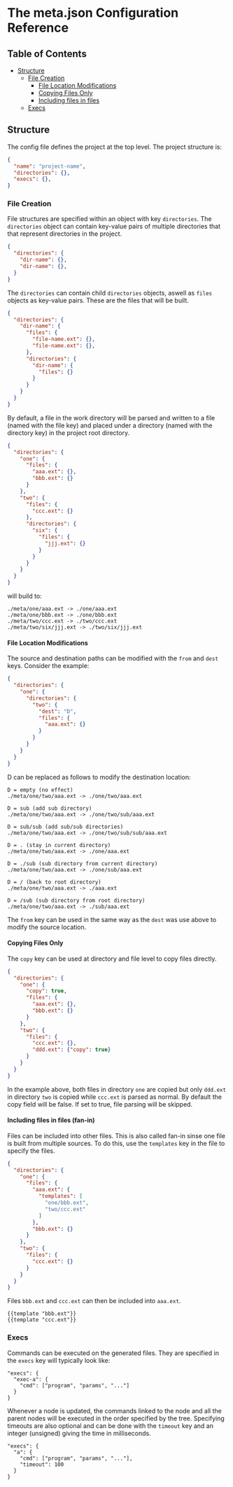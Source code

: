# The meta.json Configuration Reference

## Table of Contents

* [Structure](https://github.com/oligoden/meta/blob/master/meta.json-Reference.md#structure)
  * [File Creation](https://github.com/oligoden/meta/blob/master/meta.json-Reference.md#file-creation)
    * [File Location Modifications](https://github.com/oligoden/meta/blob/master/meta.json-Reference.md#file-location-modifications)
    * [Copying Files Only](https://github.com/oligoden/meta/blob/master/meta.json-Reference.md#copying-files-only)
    * [Including files in files](https://github.com/oligoden/meta/blob/master/meta.json-Reference.md#including-files-in-files-fan-in)
  * [Execs](https://github.com/oligoden/meta/blob/master/meta.json-Reference.md#execs)

## Structure

The config file defines the project at the top level. The project structure is:

```json
{
  "name": "project-name",
  "directories": {},
  "execs": {},
}
```

### File Creation

File structures are specified within an object with key `directories`.
The `directories` object can contain key-value pairs of multiple directories
that that represent directories in the project.

```json
{
  "directories": {
    "dir-name": {},
    "dir-name": {},
  }
}
```

The `directories` can contain child `directories` objects, aswell as `files` objects as key-value pairs.
These are the files that will be built.

```json
{
  "directories": {
    "dir-name": {
      "files": {
        "file-name.ext": {},
        "file-name.ext": {},
      },
      "directories": {
        "dir-name": {
          "files": {}
        }
      }
    }
  }
}
```

By default, a file in the work directory
will be parsed and written to a file (named with the file key)
and placed under a directory (named with the directory key)
in the project root directory.

```json
{
  "directories": {
    "one": {
      "files": {
        "aaa.ext": {},
        "bbb.ext": {}
      }
    },
    "two": {
      "files": {
        "ccc.ext": {}
      },
      "directories": {
        "six": {
          "files": {
            "jjj.ext": {}
          }
        }
      }
    }
  }
}
```
will build to:

```
./meta/one/aaa.ext -> ./one/aaa.ext
./meta/one/bbb.ext -> ./one/bbb.ext
./meta/two/ccc.ext -> ./two/ccc.ext
./meta/two/six/jjj.ext -> ./two/six/jjj.ext
```

#### File Location Modifications

The source and destination paths can be modified with the `from` and `dest` keys. Consider the example:

```json
{
  "directories": {
    "one": {
      "directories": {
        "two": {
          "dest": "D",
          "files": {
            "aaa.ext": {}
          }
        }
      }
    }
  }
}
```

D can be replaced as follows to modify the destination location:
```
D = empty (no effect)
./meta/one/two/aaa.ext -> ./one/two/aaa.ext

D = sub (add sub directory)
./meta/one/two/aaa.ext -> ./one/two/sub/aaa.ext

D = sub/sub (add sub/sub directories)
./meta/one/two/aaa.ext -> ./one/two/sub/sub/aaa.ext

D = . (stay in current directory)
./meta/one/two/aaa.ext -> ./one/aaa.ext

D = ./sub (sub directory from current directory)
./meta/one/two/aaa.ext -> ./one/sub/aaa.ext

D = / (back to root directory)
./meta/one/two/aaa.ext -> ./aaa.ext

D = /sub (sub directory from root directory)
./meta/one/two/aaa.ext -> ./sub/aaa.ext
```

The `from` key can be used in the same way as the `dest` was use above to modify the source location.

#### Copying Files Only

The `copy` key can be used at directory and file level to copy files directly.

```json
{
  "directories": {
    "one": {
      "copy": true,
      "files": {
        "aaa.ext": {},
        "bbb.ext": {}
      }
    },
    "two": {
      "files": {
        "ccc.ext": {},
        "ddd.ext": {"copy": true}
      }
    }
  }
}
```

In the example above, both files in directory `one` are copied but only `ddd.ext`
in directory `two` is copied while `ccc.ext` is parsed as normal.
By default the copy field will be false. If set to true, file parsing will be
skipped.

#### Including files in files (fan-in)

Files can be included into other files. This is also called fan-in sinse one
file is built from multiple sources. To do this, use the `templates` key in
the file to specify the files.

```json
{
  "directories": {
    "one": {
      "files": {
        "aaa.ext": {
          "templates": [
            "one/bbb.ext",
            "two/ccc.ext"
          ]
        },
        "bbb.ext": {}
      }
    },
    "two": {
      "files": {
        "ccc.ext": {}
      }
    }
  }
}
```

Files `bbb.ext` and `ccc.ext` can then be included into `aaa.ext`.

```none
{{template "bbb.ext"}}
{{template "ccc.ext"}}
```

### Execs

Commands can be executed on the generated files. They are specified in the
`execs` key will typically look like:

```
"execs": {
  "exec-a": {
    "cmd": ["program", "params", "..."]
  }
}
```

Whenever a node is updated, the commands linked to the node and all the parent
nodes will be executed in the order specified by the tree. Specifying timeouts
are also optional and can be done with the `timeout` key and an integer
(unsigned) giving the time in milliseconds.

```
"execs": {
  "a": {
    "cmd": ["program", "params", "..."],
    "timeout": 100
  }
}
```